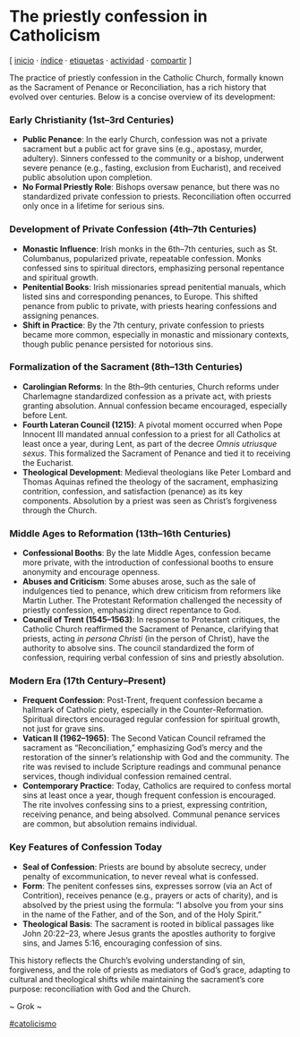 # The priestly confession in Catholicism
[ [inicio](https://github.com/jucardus/jucardus.github.io/blob/main/index.md) · [índice](https://github.com/jucardus/jucardus.github.io/blob/main/indice.md) · [etiquetas](https://github.com/jucardus/jucardus.github.io/blob/main/etiquetas.md) · [actividad](https://github.com/jucardus/jucardus.github.io/blob/main/actividad.md) · [compartir](https://x.com/intent/tweet?text=The%20priestly%20confession%20in%20Catholicism%20%E2%80%94%20Catolicismo%0A%0A%E2%86%92%20https%3A%2F%2Fgithub.com%2Fjucardus%2Fjucardus.github.io%2Fblob%2Fmain%2Ft%2Fh%2Fe%2Fthe-priestly-confession-in-catholicism.md%0A%0A%23catolicismo_jucardus) ]

The practice of priestly confession in the Catholic Church, formally known as the Sacrament of Penance or Reconciliation, has a rich history that evolved over centuries. Below is a concise overview of its development:

### Early Christianity (1st–3rd Centuries)
- **Public Penance**: In the early Church, confession was not a private sacrament but a public act for grave sins (e.g., apostasy, murder, adultery). Sinners confessed to the community or a bishop, underwent severe penance (e.g., fasting, exclusion from Eucharist), and received public absolution upon completion.
- **No Formal Priestly Role**: Bishops oversaw penance, but there was no standardized private confession to priests. Reconciliation often occurred only once in a lifetime for serious sins.

### Development of Private Confession (4th–7th Centuries)
- **Monastic Influence**: Irish monks in the 6th–7th centuries, such as St. Columbanus, popularized private, repeatable confession. Monks confessed sins to spiritual directors, emphasizing personal repentance and spiritual growth.
- **Penitential Books**: Irish missionaries spread penitential manuals, which listed sins and corresponding penances, to Europe. This shifted penance from public to private, with priests hearing confessions and assigning penances.
- **Shift in Practice**: By the 7th century, private confession to priests became more common, especially in monastic and missionary contexts, though public penance persisted for notorious sins.

### Formalization of the Sacrament (8th–13th Centuries)
- **Carolingian Reforms**: In the 8th–9th centuries, Church reforms under Charlemagne standardized confession as a private act, with priests granting absolution. Annual confession became encouraged, especially before Lent.
- **Fourth Lateran Council (1215)**: A pivotal moment occurred when Pope Innocent III mandated annual confession to a priest for all Catholics at least once a year, during Lent, as part of the decree *Omnis utriusque sexus*. This formalized the Sacrament of Penance and tied it to receiving the Eucharist.
- **Theological Development**: Medieval theologians like Peter Lombard and Thomas Aquinas refined the theology of the sacrament, emphasizing contrition, confession, and satisfaction (penance) as its key components. Absolution by a priest was seen as Christ’s forgiveness through the Church.

### Middle Ages to Reformation (13th–16th Centuries)
- **Confessional Booths**: By the late Middle Ages, confession became more private, with the introduction of confessional booths to ensure anonymity and encourage openness.
- **Abuses and Criticism**: Some abuses arose, such as the sale of indulgences tied to penance, which drew criticism from reformers like Martin Luther. The Protestant Reformation challenged the necessity of priestly confession, emphasizing direct repentance to God.
- **Council of Trent (1545–1563)**: In response to Protestant critiques, the Catholic Church reaffirmed the Sacrament of Penance, clarifying that priests, acting *in persona Christi* (in the person of Christ), have the authority to absolve sins. The council standardized the form of confession, requiring verbal confession of sins and priestly absolution.

### Modern Era (17th Century–Present)
- **Frequent Confession**: Post-Trent, frequent confession became a hallmark of Catholic piety, especially in the Counter-Reformation. Spiritual directors encouraged regular confession for spiritual growth, not just for grave sins.
- **Vatican II (1962–1965)**: The Second Vatican Council reframed the sacrament as “Reconciliation,” emphasizing God’s mercy and the restoration of the sinner’s relationship with God and the community. The rite was revised to include Scripture readings and communal penance services, though individual confession remained central.
- **Contemporary Practice**: Today, Catholics are required to confess mortal sins at least once a year, though frequent confession is encouraged. The rite involves confessing sins to a priest, expressing contrition, receiving penance, and being absolved. Communal penance services are common, but absolution remains individual.

### Key Features of Confession Today
- **Seal of Confession**: Priests are bound by absolute secrecy, under penalty of excommunication, to never reveal what is confessed.
- **Form**: The penitent confesses sins, expresses sorrow (via an Act of Contrition), receives penance (e.g., prayers or acts of charity), and is absolved by the priest using the formula: “I absolve you from your sins in the name of the Father, and of the Son, and of the Holy Spirit.”
- **Theological Basis**: The sacrament is rooted in biblical passages like John 20:22–23, where Jesus grants the apostles authority to forgive sins, and James 5:16, encouraging confession of sins.

This history reflects the Church’s evolving understanding of sin, forgiveness, and the role of priests as mediators of God’s grace, adapting to cultural and theological shifts while maintaining the sacrament’s core purpose: reconciliation with God and the Church.

~ Grok ~

[#catolicismo](https://github.com/jucardus/jucardus.github.io/blob/main/c/a/catolicismo.md)
